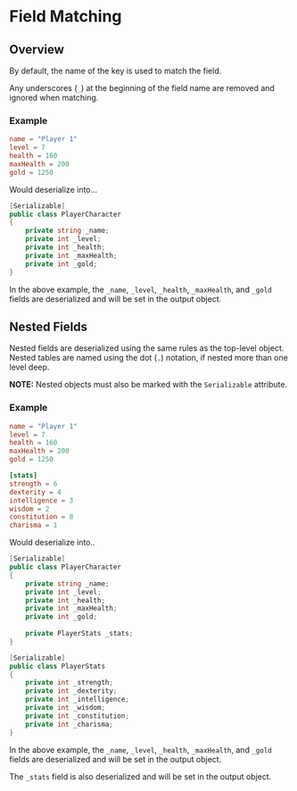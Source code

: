 # Field Matching

## Overview

By default, the name of the key is used to match the field.

Any underscores (`_`) at the beginning of the field name are removed and ignored when matching.

### Example

```toml
name = "Player 1"
level = 7
health = 160
maxHealth = 200
gold = 1250
```

Would deserialize into...

```csharp
[Serializable]
public class PlayerCharacter
{
    private string _name;
    private int _level;
    private int _health;
    private int _maxHealth;
    private int _gold;
}
```

In the above example, the `_name`, `_level`, `_health`, `_maxHealth`, and `_gold` fields are deserialized and will be set in the output object.

## Nested Fields

Nested fields are deserialized using the same rules as the top-level object.
Nested tables are named using the dot (`.`) notation, if nested more than one level deep.

**NOTE:** Nested objects must also be marked with the `Serializable` attribute.

### Example

```toml
name = "Player 1"
level = 7
health = 160
maxHealth = 200
gold = 1250

[stats]
strength = 6
dexterity = 4
intelligence = 3
wisdom = 2
constitution = 8
charisma = 1
```

Would deserialize into..

```csharp
[Serializable]
public class PlayerCharacter
{
    private string _name;
    private int _level;
    private int _health;
    private int _maxHealth;
    private int _gold;
    
    private PlayerStats _stats;
}

[Serializable]
public class PlayerStats
{
    private int _strength;
    private int _dexterity;
    private int _intelligence;
    private int _wisdom;
    private int _constitution;
    private int _charisma;
}
```

In the above example, the `_name`, `_level`, `_health`, `_maxHealth`, and `_gold` fields are deserialized and will be set in the output object.

The `_stats` field is also deserialized and will be set in the output object.
